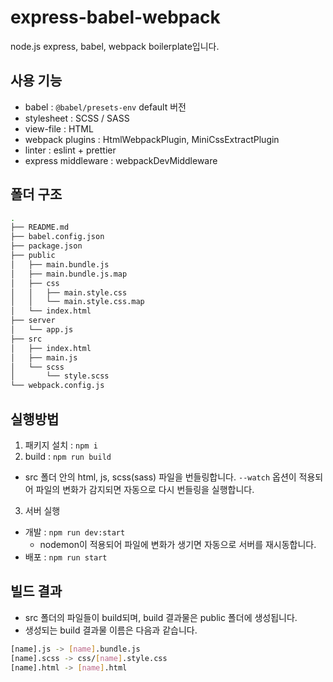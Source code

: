 # express-babel-webpack

node.js express, babel, webpack boilerplate입니다.

## 사용 기능

- babel : `@babel/presets-env` default 버전
- stylesheet : SCSS / SASS
- view-file : HTML
- webpack plugins : HtmlWebpackPlugin, MiniCssExtractPlugin
- linter : eslint + prettier
- express middleware : webpackDevMiddleware

## 폴더 구조

```bash
.
├── README.md
├── babel.config.json
├── package.json
├── public
│   ├── main.bundle.js
│   ├── main.bundle.js.map
│   ├── css
│   │   ├── main.style.css
│   │   └── main.style.css.map
│   └── index.html
├── server
│   └── app.js
├── src
│   ├── index.html
│   ├── main.js
│   └── scss
│       └── style.scss
└── webpack.config.js
```

## 실행방법

1. 패키지 설치 : `npm i`
2. build : `npm run build`

- src 폴더 안의 html, js, scss(sass) 파일을 번들링합니다. `--watch` 옵션이 적용되어 파일의 변화가 감지되면 자동으로 다시 번들링을 실행합니다.

3. 서버 실행

- 개발 : `npm run dev:start`
  - nodemon이 적용되어 파일에 변화가 생기면 자동으로 서버를 재시동합니다.
- 배포 : `npm run start`

## 빌드 결과

- src 폴더의 파일들이 build되며, build 결과물은 public 폴더에 생성됩니다.
- 생성되는 build 결과물 이름은 다음과 같습니다.

```bash
[name].js -> [name].bundle.js
[name].scss -> css/[name].style.css
[name].html -> [name].html
```
